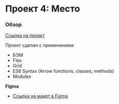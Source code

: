 # Проект 4: Место

### Обзор

[Ссылка на проект](https://fl0ppat.github.io/mesto/)

Проект сделан с применением:

- БЭМ
- Flex
- Grid
- ES6 Syntax (Arrow functions, classes, methods)
- Modules

**Figma**

- [Ссылка на макет в Figma](https://www.figma.com/file/StZjf8HnoeLdiXS7dYrLAh/JavaScript.-Sprint-4)
